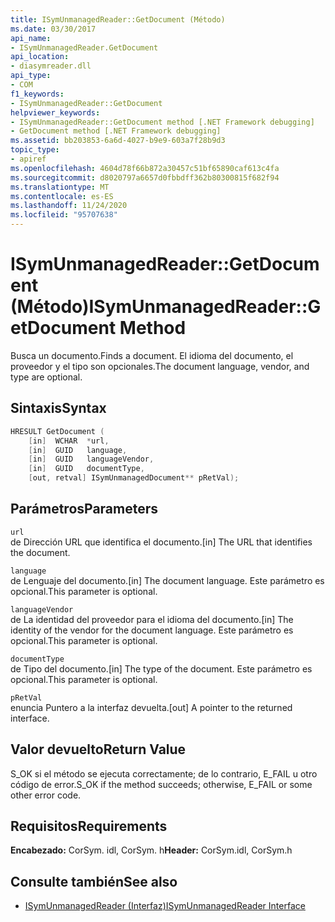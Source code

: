 ```yaml
---
title: ISymUnmanagedReader::GetDocument (Método)
ms.date: 03/30/2017
api_name:
- ISymUnmanagedReader.GetDocument
api_location:
- diasymreader.dll
api_type:
- COM
f1_keywords:
- ISymUnmanagedReader::GetDocument
helpviewer_keywords:
- ISymUnmanagedReader::GetDocument method [.NET Framework debugging]
- GetDocument method [.NET Framework debugging]
ms.assetid: bb203853-6a6d-4027-b9e9-603a7f28b9d3
topic_type:
- apiref
ms.openlocfilehash: 4604d78f66b872a30457c51bf65890caf613c4fa
ms.sourcegitcommit: d8020797a6657d0fbbdff362b80300815f682f94
ms.translationtype: MT
ms.contentlocale: es-ES
ms.lasthandoff: 11/24/2020
ms.locfileid: "95707638"
---
```

# <a name="isymunmanagedreadergetdocument-method"></a><span data-ttu-id="562cd-102">ISymUnmanagedReader::GetDocument (Método)</span><span class="sxs-lookup"><span data-stu-id="562cd-102">ISymUnmanagedReader::GetDocument Method</span></span>

<span data-ttu-id="562cd-103">Busca un documento.</span><span class="sxs-lookup"><span data-stu-id="562cd-103">Finds a document.</span></span> <span data-ttu-id="562cd-104">El idioma del documento, el proveedor y el tipo son opcionales.</span><span class="sxs-lookup"><span data-stu-id="562cd-104">The document language, vendor, and type are optional.</span></span>  
  
## <a name="syntax"></a><span data-ttu-id="562cd-105">Sintaxis</span><span class="sxs-lookup"><span data-stu-id="562cd-105">Syntax</span></span>  
  
```cpp  
HRESULT GetDocument (  
    [in]  WCHAR  *url,  
    [in]  GUID   language,  
    [in]  GUID   languageVendor,  
    [in]  GUID   documentType,  
    [out, retval] ISymUnmanagedDocument** pRetVal);  
```  
  
## <a name="parameters"></a><span data-ttu-id="562cd-106">Parámetros</span><span class="sxs-lookup"><span data-stu-id="562cd-106">Parameters</span></span>  

 `url`  
 <span data-ttu-id="562cd-107">de Dirección URL que identifica el documento.</span><span class="sxs-lookup"><span data-stu-id="562cd-107">[in] The URL that identifies the document.</span></span>  
  
 `language`  
 <span data-ttu-id="562cd-108">de Lenguaje del documento.</span><span class="sxs-lookup"><span data-stu-id="562cd-108">[in] The document language.</span></span> <span data-ttu-id="562cd-109">Este parámetro es opcional.</span><span class="sxs-lookup"><span data-stu-id="562cd-109">This parameter is optional.</span></span>  
  
 `languageVendor`  
 <span data-ttu-id="562cd-110">de La identidad del proveedor para el idioma del documento.</span><span class="sxs-lookup"><span data-stu-id="562cd-110">[in] The identity of the vendor for the document language.</span></span> <span data-ttu-id="562cd-111">Este parámetro es opcional.</span><span class="sxs-lookup"><span data-stu-id="562cd-111">This parameter is optional.</span></span>  
  
 `documentType`  
 <span data-ttu-id="562cd-112">de Tipo del documento.</span><span class="sxs-lookup"><span data-stu-id="562cd-112">[in] The type of the document.</span></span> <span data-ttu-id="562cd-113">Este parámetro es opcional.</span><span class="sxs-lookup"><span data-stu-id="562cd-113">This parameter is optional.</span></span>  
  
 `pRetVal`  
 <span data-ttu-id="562cd-114">enuncia Puntero a la interfaz devuelta.</span><span class="sxs-lookup"><span data-stu-id="562cd-114">[out] A pointer to the returned interface.</span></span>  
  
## <a name="return-value"></a><span data-ttu-id="562cd-115">Valor devuelto</span><span class="sxs-lookup"><span data-stu-id="562cd-115">Return Value</span></span>  

 <span data-ttu-id="562cd-116">S_OK si el método se ejecuta correctamente; de lo contrario, E_FAIL u otro código de error.</span><span class="sxs-lookup"><span data-stu-id="562cd-116">S_OK if the method succeeds; otherwise, E_FAIL or some other error code.</span></span>  
  
## <a name="requirements"></a><span data-ttu-id="562cd-117">Requisitos</span><span class="sxs-lookup"><span data-stu-id="562cd-117">Requirements</span></span>  

 <span data-ttu-id="562cd-118">**Encabezado:** CorSym. idl, CorSym. h</span><span class="sxs-lookup"><span data-stu-id="562cd-118">**Header:** CorSym.idl, CorSym.h</span></span>  
  
## <a name="see-also"></a><span data-ttu-id="562cd-119">Consulte también</span><span class="sxs-lookup"><span data-stu-id="562cd-119">See also</span></span>

- [<span data-ttu-id="562cd-120">ISymUnmanagedReader (Interfaz)</span><span class="sxs-lookup"><span data-stu-id="562cd-120">ISymUnmanagedReader Interface</span></span>](isymunmanagedreader-interface.md)
